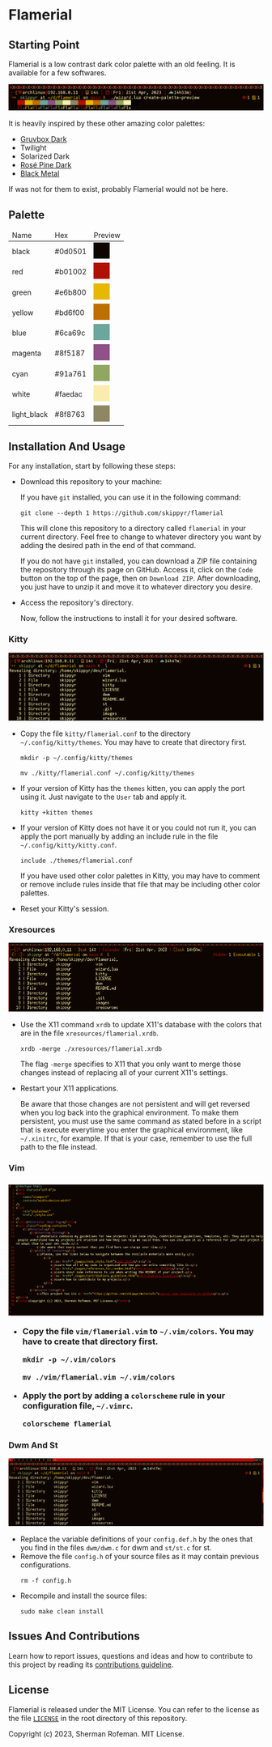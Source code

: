 <h1>Flamerial</h1>
	<h2>Starting Point</h2>
		<p>Flamerial is a low contrast dark color palette with an old feeling. It is available for a few softwares.</p>
		<img src="./images/screenshots/palette-preview.png"/>
		<p>It is heavily inspired by these other amazing color palettes:</p>
			<ul>
				<li><a href="https://github.com/morhetz/gruvbox">Gruvbox Dark</a></li>
				<li>Twilight</li>
				<li>Solarized Dark</li>
				<li><a href="https://github.com/rose-pine">Rosé Pine Dark</a></li>
				<li><a href="https://github.com/metalelf0/base16-black-metal-scheme">Black Metal</a></li>
			</ul>
		<p>If was not for them to exist, probably Flamerial would not be here.</p>
	<h2>Palette</h2>
		<table>
			<thead>
				<tr>
					<td>Name</td>
					<td>Hex</td>
					<td>Preview</td>
				</tr>
			</thead>
			<tbody>
				<tr>
					<td>black</td>
					<td>#0d0501</td>
					<td><img src="./images/colors/black.png"/></td>
				</tr>
				<tr>
					<td>red</td>
					<td>#b01002</td>
					<td><img src="./images/colors/red.png"/></td>
				</tr>
				<tr>
					<td>green</td>
					<td>#e6b800</td>
					<td><img src="./images/colors/green.png"/></td>
				</tr>
				<tr>
					<td>yellow</td>
					<td>#bd6f00</td>
					<td><img src="./images/colors/yellow.png"/></td>
				</tr>
				<tr>
					<td>blue</td>
					<td>#6ca69c</td>
					<td><img src="./images/colors/blue.png"/></td>
				</tr>
				<tr>
					<td>magenta</td>
					<td>#8f5187</td>
					<td><img src="./images/colors/magenta.png"/></td>
				</tr>
				<tr>
					<td>cyan</td>
					<td>#91a761</td>
					<td><img src="./images/colors/cyan.png"/></td>
				</tr>
				<tr>
					<td>white</td>
					<td>#faedac</td>
					<td><img src="./images/colors/white.png"/></td>
				</tr>
				<tr>
					<td>light_black</td>
					<td>#8f8763</td>
					<td><img src="./images/colors/light_black.png"/></td>
				</tr>
			</tbody>
		</table>
	<h2>Installation And Usage</h2>
		<p>For any installation, start by following these steps:</p>
		<ul>
			<li>Download this repository to your machine:</li>
			<p>If you have <code>git</code> installed, you can use it in the following command:</p>
			<pre><code>git clone --depth 1 https://github.com/skippyr/flamerial</code></pre>
			<p>This will clone this repository to a directory called <code>flamerial</code> in your current directory. Feel free to change to whatever directory you want by adding the desired path in the end of that command.</p>
			<p>If you do not have <code>git</code> installed, you can download a ZIP file containing the repository through its page on GitHub. Access it, click on the <code>Code</code> button on the top of the page, then on <code>Download ZIP</code>. After downloading, you just have to unzip it and move it to whatever directory you desire.</p>
			<li>Access the repository's directory.</li>
			<p>Now, follow the instructions to install it for your desired software.</p>
		</ul>
		<h3>Kitty</h3>
			<img src="./images/screenshots/kitty.png"/>
			<ul>
				<li>Copy the file <code>kitty/flamerial.conf</code> to the directory <code>~/.config/kitty/themes</code>. You may have to create that directory first.</li>
				<pre><code>mkdir -p ~/.config/kitty/themes</code></pre>
				<pre><code>mv ./kitty/flamerial.conf ~/.config/kitty/themes</code></pre>
				<li>If your version of Kitty has the <code>themes</code> kitten, you can apply the port using it. Just navigate to the <code>User</code> tab and apply it.</li>
				<pre><code>kitty +kitten themes</code></pre>
				<li>If your version of Kitty does not have it or you could not run it, you can apply the port manually by adding an include rule in the file <code>~/.config/kitty/kitty.conf</code>.</li>
				<pre><code>include ./themes/flamerial.conf</code></pre>
				<p>If you have used other color palettes in Kitty, you may have to comment or remove include rules inside that file that may be including other color palettes.</p>
				<li>Reset your Kitty's session.</li>
			</ul>
		<h3>Xresources</h3>
			<img src="./images/screenshots/xresources.png"/>
			<ul>
				<li>Use the X11 command <code>xrdb</code> to update X11's database with the colors that are in the file <code>xresources/flamerial.xrdb</code>.</li>
				<pre><code>xrdb -merge ./xresources/flamerial.xrdb</code></pre>
				<p>The flag <code>-merge</code> specifies to X11 that you only want to merge those changes instead of replacing all of your current X11's settings.</p>
				<li>Restart your X11 applications.</li>
				<p>Be aware that those changes are not persistent and will get reversed when you log back into the graphical environment. To make them persistent, you must use the same command as stated before in a script that is execute everytime you enter the graphical environment, like <code>~/.xinitrc</code>, for example. If that is your case, remember to use the full path to the file instead.</p>
			</ul>
		<h3>Vim<h3>
			<img src="./images/screenshots/vim.png"/>
			<ul>
				<li>Copy the file <code>vim/flamerial.vim</code> to <code>~/.vim/colors</code>. You may have to create that directory first.</li>
				<pre><code>mkdir -p ~/.vim/colors</pre></code>
				<pre><code>mv ./vim/flamerial.vim ~/.vim/colors</pre></code>
				<li>Apply the port by adding a <code>colorscheme</code> rule in your configuration file, <code>~/.vimrc</code>.</li>
				<pre><code>colorscheme flamerial</code></pre>
			</ul>
		<h3>Dwm And St</h3>
			<img src="./images/screenshots/dwm_and_st.png"/>
			<ul>
				<li>Replace the variable definitions of your <code>config.def.h</code> by the ones that you find in the files <code>dwm/dwm.c</code> for dwm and <code>st/st.c</code> for st.</li>
				<li>Remove the file <code>config.h</code> of your source files as it may contain previous configurations.</li>
				<pre><code>rm -f config.h</code></pre>
				<li>Recompile and install the source files:</li>
				<pre><code>sudo make clean install</code></pre>
			</ul>
	<h2>Issues And Contributions</h2>
		<p>Learn how to report issues, questions and ideas and how to contribute to this project by reading its <a href="https://skippyr.github.io/materials/pages/contributions_guideline.html">contributions guideline</a>.</p>
	<h2>License</h2>
		<p>Flamerial is released under the MIT License. You can refer to the license as the file <code><a href="https://github.com/skippyr/flamerial/blob/main/LICENSE">LICENSE</a></code> in the root directory of this repository.</p>
		<p>Copyright (c) 2023, Sherman Rofeman. MIT License.</p>
